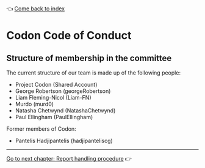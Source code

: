 :point_left: [Come back to index](README.md)

# Codon Code of Conduct
## Structure of membership in the committee

The current structure of our team is made up of the following people:

- Project Codon (Shared Account)
- George Robertson (georgeRobertson)
- Liam Fleming-Nicol (Liam-FN)
- Murdo (murd0)
- Natasha Chetwynd (NatashaChetwynd)
- Paul Ellingham (PaulEllingham)

Former members of Codon:
- Pantelis Hadjipantelis (hadjipanteliscg)

***
[Go to next chapter: Report handling procedure](reports.md) :point_right:
